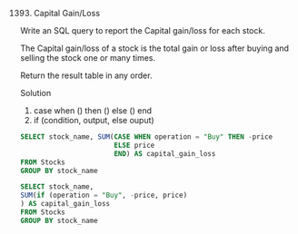 1393. Capital Gain/Loss

Write an SQL query to report the Capital gain/loss for each stock.

The Capital gain/loss of a stock is the total gain or loss after buying and selling the stock one or many times.

Return the result table in any order.

Solution
1. case when () then () else () end
2. if (condition, output, else ouput)

```sql
SELECT stock_name, SUM(CASE WHEN operation = "Buy" THEN -price
                       ELSE price
                       END) AS capital_gain_loss
FROM Stocks
GROUP BY stock_name
```

```sql
SELECT stock_name, 
SUM(if (operation = "Buy", -price, price)
) AS capital_gain_loss
FROM Stocks
GROUP BY stock_name

```
